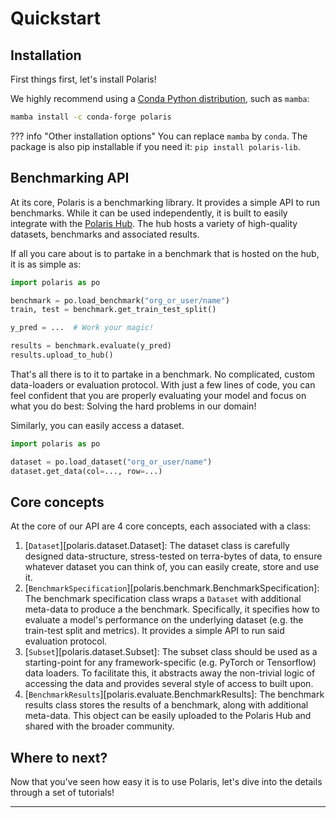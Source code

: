 # Quickstart

## Installation

First things first, let's install Polaris!

We highly recommend using a [Conda Python distribution](https://github.com/conda-forge/miniforge), such as `mamba`:

```bash
mamba install -c conda-forge polaris
```

??? info "Other installation options"
You can replace `mamba` by `conda`. The package is also pip installable if you need it: `pip install polaris-lib`.

## Benchmarking API

At its core, Polaris is a benchmarking library. It provides a simple API to run benchmarks. While it can be used
independently, it is built to easily integrate with the [Polaris Hub](https://polarishub.io/). The hub hosts
a variety of high-quality datasets, benchmarks and associated results.

If all you care about is to partake in a benchmark that is hosted on the hub, it is as simple as:

```python
import polaris as po

benchmark = po.load_benchmark("org_or_user/name")
train, test = benchmark.get_train_test_split()

y_pred = ...  # Work your magic!

results = benchmark.evaluate(y_pred)
results.upload_to_hub()
```

That's all there is to it to partake in a benchmark. No complicated, custom data-loaders or evaluation protocol. With just a few lines of code, you can feel confident that you are properly evaluating your model and focus on what you do best: Solving the hard problems in our domain!

Similarly, you can easily access a dataset.

```python
import polaris as po

dataset = po.load_dataset("org_or_user/name")
dataset.get_data(col=..., row=...)
```

## Core concepts

At the core of our API are 4 core concepts, each associated with a class:

1. [`Dataset`][polaris.dataset.Dataset]: The dataset class is carefully designed data-structure, stress-tested on terra-bytes of data, to ensure whatever dataset you can think of, you can easily create, store and use it.
2. [`BenchmarkSpecification`][polaris.benchmark.BenchmarkSpecification]: The benchmark specification class wraps a `Dataset` with additional meta-data to produce a the benchmark. Specifically, it specifies how to evaluate a model's performance on the underlying dataset (e.g. the train-test split and metrics). It provides a simple API to run said evaluation protocol.
3. [`Subset`][polaris.dataset.Subset]: The subset class should be used as a starting-point for any framework-specific (e.g. PyTorch or Tensorflow) data loaders. To facilitate this, it abstracts away the non-trivial logic of accessing the data and provides several style of access to built upon.
4. [`BenchmarkResults`][polaris.evaluate.BenchmarkResults]: The benchmark results class stores the results of a benchmark, along with additional meta-data. This object can be easily uploaded to the Polaris Hub and shared with the broader community.

## Where to next?

Now that you've seen how easy it is to use Polaris, let's dive into the details through a set of tutorials!

---
